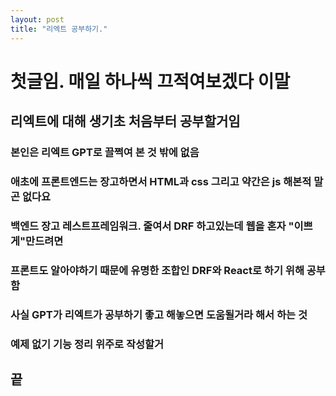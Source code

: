 ```yaml
---
layout: post
title: "리엑트 공부하기."
---
```


# 첫글임. 매일 하나씩 끄적여보겠다 이말

## 리엑트에 대해 생기초 처음부터 공부할거임

### 본인은 리엑트 GPT로 끌쩍여 본 것 밖에 없음
### 애초에 프론트엔드는 장고하면서 HTML과 css 그리고 약간은 js 해본적 말곤 없다요

### 백엔드 장고 레스트프레임워크. 줄여서 DRF 하고있는데 웹을 혼자 "이쁘게"만드려면 
### 프론트도 알아야하기 때문에 유명한 조합인 DRF와 React로 하기 위해 공부함
### 사실 GPT가 리엑트가 공부하기 좋고 해놓으면 도움될거라 해서 하는 것

### 예제 없기 기능 정리 위주로 작성할거

## 끝
